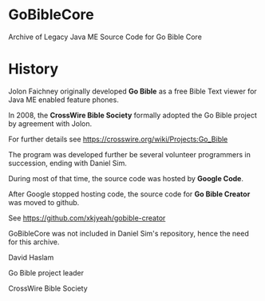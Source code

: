 # GoBibleCore
Archive of Legacy Java ME Source Code for Go Bible Core

# History
Jolon Faichney originally developed **Go Bible** as a free Bible Text viewer for Java ME enabled feature phones.

In 2008, the **CrossWire Bible Society** formally adopted the Go Bible project by agreement with Jolon.

For further details see https://crosswire.org/wiki/Projects:Go_Bible

The program was developed further be several volunteer programmers in succession, ending with Daniel Sim.

During most of that time, the source code was hosted by **Google Code**.

After Google stopped hosting code, the source code for **Go Bible Creator** was moved to github.

See https://github.com/xkjyeah/gobible-creator

GoBibleCore was not included in Daniel Sim's repository, hence the need for this archive.

David Haslam

Go Bible project leader

CrossWire Bible Society
